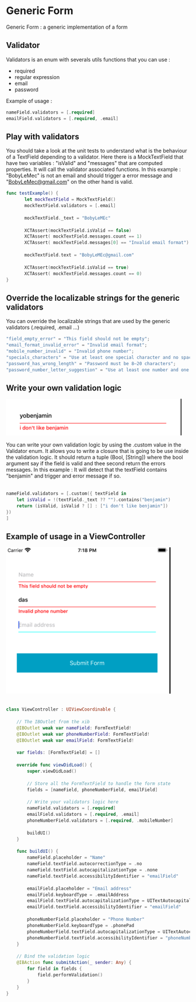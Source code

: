 # Generic Form 

Generic Form : a generic implementation of a form 

## Validator 

Validators is an enum with severals utils functions that you can use :
- required 
- regular expression
- email
- password

Example of usage : 
```swift
nameField.validators = [.required]
emailField.validators = [.required, .email]
```

## Play with validators

You should take a look at the unit tests to understand what is the behaviour of a TextField depending to a validator. 
Here there is a MockTextField  that have two variables : "isValid" and "messages" that are computed properties. 
It will call the validator associated functions. 
In this example : "BobyLeMec" is not an email and should trigger a error message and "BobyLeMec@gmail.com" on the other hand is valid. 

```swift
func testExample() {
       let mockTextField = MockTextField()
       mockTextField.validators = [.email]

       mockTextField._text = "BobyLeMEc"

       XCTAssert(mockTextField.isValid == false)
       XCTAssert( mockTextField.messages.count == 1)
       XCTAssert( mockTextField.messages[0] == "Invalid email format")
       
       mockTextField.text = "BobyLeMEc@gmail.com"

       XCTAssert(mockTextField.isValid == true)
       XCTAssert( mockTextField.messages.count == 0)
}
```

## Override the localizable strings for the generic validators 

You can override the localizable strings that are used by the generic validators (.required, .email ...)

```swift
"field_empty_error" = "This field should not be empty";
"email_format_invalid_error" = "Invalid email format";
"mobile_number_invalid" = "Invalid phone number";
"specials_characters" = "Use at least one special character and no spaces";
"password_has_wrong_length" = "Password must be 8–20 characters";
"password_number_letter_suggestion" = "Use at least one number and one letter";
```

## Write your own validation logic 

<img src="customEx.png" with="100" height= "100">

You can write your own validation logic by using the .custom value in the Validator enum.
It allows you to write a closure that is going to be use inside the validation logic. 
It should return a tuple (Bool, [String]) where the bool argument say if the field is valid and thee second return the errors messages. 
In this example : It will detect that the textField contains "benjamin" and trigger and error message if so. 

```swift

nameField.validators = [.custom({ textField in
    let isValid = !(textField._text ?? "").contains("benjamin")
    return (isValid, isValid ? [] : ["i don't like benjamin"])
})
]

```

## Example of usage in a ViewController 

<img src="formExample.png" with="400" height= "400">

```swift

class ViewController : UIViewCoordinable {
    
    // The IBOutlet from the xib 
    @IBOutlet weak var nameField: FormTextField!
    @IBOutlet weak var phoneNumberField: FormTextField!
    @IBOutlet weak var emailField: FormTextField!
    
    var fields: [FormTextField] = []
    
    override func viewDidLoad() {
        super.viewDidLoad()
        
        // Store all the FormTextField to handle the form state
        fields = [nameField, phoneNumberField, emailField]
        
        // Write your validators logic here
        nameField.validators = [.required]
        emailField.validators = [.required, .email]
        phoneNumberField.validators = [.required, .mobileNumber]
        
        buildUI()
    }
    
    func buildUI() {
        nameField.placeholder = "Name"
        nameField.textField.autocorrectionType = .no
        nameField.textField.autocapitalizationType = .none
        nameField.textField.accessibilityIdentifier = "emailField"
        
        emailField.placeholder = "Email address"
        emailField.keyboardType = .emailAddress
        emailField.textField.autocapitalizationType = UITextAutocapitalizationType.none
        emailField.textField.accessibilityIdentifier = "emailField"
        
        phoneNumberField.placeholder = "Phone Number"
        phoneNumberField.keyboardType = .phonePad
        phoneNumberField.textField.autocapitalizationType = UITextAutocapitalizationType.none
        phoneNumberField.textField.accessibilityIdentifier = "phoneNumber"
    }
    
    // Bind the validation logic 
    @IBAction func submitAction(_ sender: Any) {
        for field in fields {
            field.performValidation()
        }
    }
}

```

